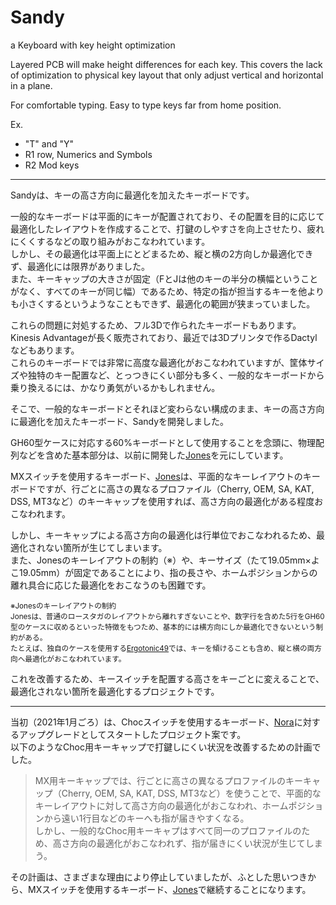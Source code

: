 # Sandy

a Keyboard with key height optimization

Layered PCB will make height differences for each key.
This covers the lack of optimization to physical key layout that only adjust vertical and horizontal in a plane.

For comfortable typing.
Easy to type keys far from home position.

Ex.

- "T" and "Y"
- R1 row, Numerics and Symbols
- R2 Mod keys

---

Sandyは、キーの高さ方向に最適化を加えたキーボードです。

一般的なキーボードは平面的にキーが配置されており、その配置を目的に応じて最適化したレイアウトを作成することで、打鍵のしやすさを向上させたり、疲れにくくするなどの取り組みがおこなわれています。  
しかし、その最適化は平面上にとどまるため、縦と横の2方向しか最適化できず、最適化には限界がありました。  
また、キーキャップの大きさが固定（FとJは他のキーの半分の横幅ということがなく、すべてのキーが同じ幅）であるため、特定の指が担当するキーを他よりも小さくするというようなこともできず、最適化の範囲が狭まっていました。

これらの問題に対処するため、フル3Dで作られたキーボードもあります。  
Kinesis Advantageが長く販売されており、最近では3Dプリンタで作るDactylなどもあります。  
これらのキーボードでは非常に高度な最適化がおこなわれていますが、筐体サイズや独特のキー配置など、とっつきにくい部分も多く、一般的なキーボードから乗り換えるには、かなり勇気がいるかもしれません。

そこで、一般的なキーボードとそれほど変わらない構成のまま、キーの高さ方向に最適化を加えたキーボード、Sandyを開発しました。

GH60型ケースに対応する60%キーボードとして使用することを念頭に、物理配列などを含めた基本部分は、以前に開発した[Jones](https://github.com/jpskenn/Jones)を元にしています。

MXスイッチを使用するキーボード、[Jones](https://github.com/jpskenn/Jones)は、平面的なキーレイアウトのキーボードですが、行ごとに高さの異なるプロファイル（Cherry, OEM, SA, KAT, DSS, MT3など）のキーキャップを使用すれば、高さ方向の最適化がある程度おこなわれます。  

しかし、キーキャップによる高さ方向の最適化は行単位でおこなわれるため、最適化されない箇所が生じてしまいます。  
また、Jonesのキーレイアウトの制約（※）や、キーサイズ（たて19.05mm×よこ19.05mm）が固定であることにより、指の長さや、ホームポジションからの離れ具合に応じた最適化をおこなうのも困難です。  

<small>※Jonesのキーレイアウトの制約  
Jonesは、普通のロースタガのレイアウトから離れすぎないことや、数字行を含めた5行をGH60型のケースに収めるといった特徴をもつため、基本的には横方向にしか最適化できないという制約がある。  
たとえば、独自のケースを使用する[Ergotonic49](https://hanachi-ap.github.io/ergotonic49_docs/)では、キーを傾けることも含め、縦と横の両方向へ最適化がおこなわれています。</small>

これを改善するため、キースイッチを配置する高さをキーごとに変えることで、最適化されない箇所を最適化するプロジェクトです。

---

当初（2021年1月ごろ）は、Chocスイッチを使用するキーボード、[Nora](https://github.com/jpskenn/Nora)に対するアップグレードとしてスタートしたプロジェクト案です。  
以下のようなChoc用キーキャップで打鍵しにくい状況を改善するための計画でした。  

> MX用キーキャップでは、行ごとに高さの異なるプロファイルのキーキャップ（Cherry, OEM, SA, KAT, DSS, MT3など）を使うことで、平面的なキーレイアウトに対して高さ方向の最適化がおこなわれ、ホームポジションから遠い1行目などのキーへも指が届きやすくなる。  
> しかし、一般的なChoc用キーキャプはすべて同一のプロファイルのため、高さ方向の最適化がおこなわれず、指が届きにくい状況が生じてしまう。

その計画は、さまざまな理由により停止していましたが、ふとした思いつきから、MXスイッチを使用するキーボード、[Jones](https://github.com/jpskenn/Jones)で継続することになります。
